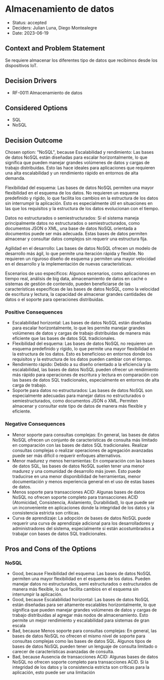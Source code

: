 # Almacenamiento de datos

* Status: accepted
* Deciders: Julian Luna, Diego Montealegre
* Date: 2023-06-19

## Context and Problem Statement

Se requiere almacenar los diferentes tipo de datos que recibimos desde los dispositivos IoT.

## Decision Drivers

* RF-0011 Almacenamiento de datos

## Considered Options

* SQL
* NoSQL

## Decision Outcome

Chosen option: "NoSQL", because Escalabilidad y rendimiento: Las bases de datos NoSQL están diseñadas para escalar horizontalmente, lo que significa que pueden manejar grandes volúmenes de datos y cargas de trabajo distribuidas. Esto las hace ideales para aplicaciones que requieren una alta escalabilidad y un rendimiento rápido en entornos de alta demanda.

Flexibilidad del esquema: Las bases de datos NoSQL permiten una mayor flexibilidad en el esquema de los datos. No requieren un esquema predefinido y rígido, lo que facilita los cambios en la estructura de los datos sin interrumpir la aplicación. Esto es especialmente útil en situaciones en las que los requisitos y la estructura de los datos evolucionan con el tiempo.

Datos no estructurados o semiestructurados: Si el sistema maneja principalmente datos no estructurados o semiestructurados, como documentos JSON o XML, una base de datos NoSQL orientada a documentos puede ser más adecuada. Estas bases de datos permiten almacenar y consultar datos complejos sin requerir una estructura fija.

Agilidad en el desarrollo: Las bases de datos NoSQL ofrecen un modelo de desarrollo más ágil, lo que permite una iteración rápida y flexible. No requieren un riguroso diseño de esquema y permiten una mayor velocidad en el desarrollo y la implementación de nuevas características.

Escenarios de uso específicos: Algunos escenarios, como aplicaciones en tiempo real, análisis de big data, almacenamiento de datos en caché o sistemas de gestión de contenido, pueden beneficiarse de las características específicas de las bases de datos NoSQL, como la velocidad de escritura y lectura, la capacidad de almacenar grandes cantidades de datos o el soporte para operaciones distribuidas.

### Positive Consequences

* Escalabilidad horizontal: Las bases de datos NoSQL están diseñadas para escalar horizontalmente, lo que les permite manejar grandes volúmenes de datos y cargas de trabajo distribuidas de manera más eficiente que las bases de datos SQL tradicionales.
* Flexibilidad del esquema: Las bases de datos NoSQL no requieren un esquema predefinido y rígido, lo que permite una mayor flexibilidad en la estructura de los datos. Esto es beneficioso en entornos donde los requisitos y la estructura de los datos pueden cambiar con el tiempo.
* Rendimiento rápido: Debido a su diseño orientado a la eficiencia y la escalabilidad, las bases de datos NoSQL pueden ofrecer un rendimiento más rápido para operaciones de escritura y lectura en comparación con las bases de datos SQL tradicionales, especialmente en entornos de alta carga de trabajo.
* Soporte para datos no estructurados: Las bases de datos NoSQL son especialmente adecuadas para manejar datos no estructurados o semiestructurados, como documentos JSON o XML. Permiten almacenar y consultar este tipo de datos de manera más flexible y eficiente.

### Negative Consequences

* Menor soporte para consultas complejas: En general, las bases de datos NoSQL ofrecen un conjunto de características de consulta más limitado en comparación con las bases de datos SQL tradicionales. Realizar consultas complejas o realizar operaciones de agregación avanzadas puede ser más difícil o requerir enfoques alternativos.
* Menor madurez y menos herramientas: En comparación con las bases de datos SQL, las bases de datos NoSQL suelen tener una menor madurez y una comunidad de desarrollo más joven. Esto puede traducirse en una menor disponibilidad de herramientas, menor documentación y menos experiencia general en el uso de estas bases de datos.
* Menos soporte para transacciones ACID: Algunas bases de datos NoSQL no ofrecen soporte completo para transacciones ACID (Atomicidad, Consistencia, Aislamiento, Durabilidad), lo que puede ser un inconveniente en aplicaciones donde la integridad de los datos y la consistencia estricta son críticas.
* Curva de aprendizaje: La adopción de bases de datos NoSQL puede requerir una curva de aprendizaje adicional para los desarrolladores y administradores del sistema, especialmente si están acostumbrados a trabajar con bases de datos SQL tradicionales.

## Pros and Cons of the Options

### NoSQL

* Good, because Flexibilidad del esquema: Las bases de datos NoSQL permiten una mayor flexibilidad en el esquema de los datos. Pueden manejar datos no estructurados, semi estructurados o estructurados de manera más flexible, lo que facilita cambios en el esquema sin interrumpir la aplicación.
* Good, because Escalabilidad horizontal: Las bases de datos NoSQL están diseñadas para ser altamente escalables horizontalmente, lo que significa que pueden manejar grandes volúmenes de datos y cargas de trabajo distribuidas al agregar más nodos de almacenamiento. Esto permite un mejor rendimiento y escalabilidad para sistemas de gran escala
* Bad, because Menos soporte para consultas complejas: En general, las bases de datos NoSQL no ofrecen el mismo nivel de soporte para consultas complejas como las bases de datos SQL. Algunos tipos de bases de datos NoSQL pueden tener un lenguaje de consulta limitado o carecer de características avanzadas de consulta.
* Bad, because Ausencia de transacciones ACID: Algunas bases de datos NoSQL no ofrecen soporte completo para transacciones ACID. Si la integridad de los datos y la consistencia estricta son críticas para la aplicación, esto puede ser una limitación
